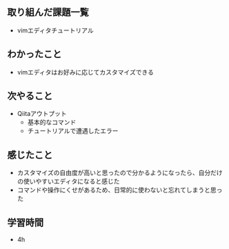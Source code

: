 ## 取り組んだ課題一覧
- vimエディタチュートリアル
## わかったこと
- vimエディタはお好みに応じてカスタマイズできる
## 次やること
- Qiitaアウトプット
    - 基本的なコマンド
    - チュートリアルで遭遇したエラー
## 感じたこと
- カスタマイズの自由度が高いと思ったので分かるようになったら、自分だけの使いやすいエディタになると感じた
- コマンドや操作にくせがあるため、日常的に使わないと忘れてしまうと思った
## 学習時間
- 4h